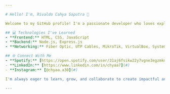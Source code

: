 ```yaml
---

# Hello! I'm, Rivaldo Cahya Saputra 👋  

Welcome to my GitHub profile! I'm a passionate developer who loves exploring new technologies and crafting exciting projects. Beyond coding, I find joy in reading novels 📚 and immersing myself in the world of music 🎵.  

## 💻 Technologies I've Learned  
- **Frontend:** HTML, CSS, JavaScript  
- **Backend:** Node.js, Express.js  
- **Networking:** Fiber Optic, UTP Cables, MikroTik, VirtualBox, System Administration  

## 🌐 Connect With Me  
- **Spotify:** [https://open.spotify.com/user/31aj6fsikw22y7vgne3egzmkmwq4?si=0e0baec7dc944e98&nd=1&dlsi=8478bc6dde7b4313](#)  
- **LinkedIn:** [https://www.linkedin.com/in/chyaa7](#)  
- **Instagram:** [@chyaa.a30](#)  

I'm always eager to learn, grow, and collaborate to create impactful and efficient solutions.  

---
```

